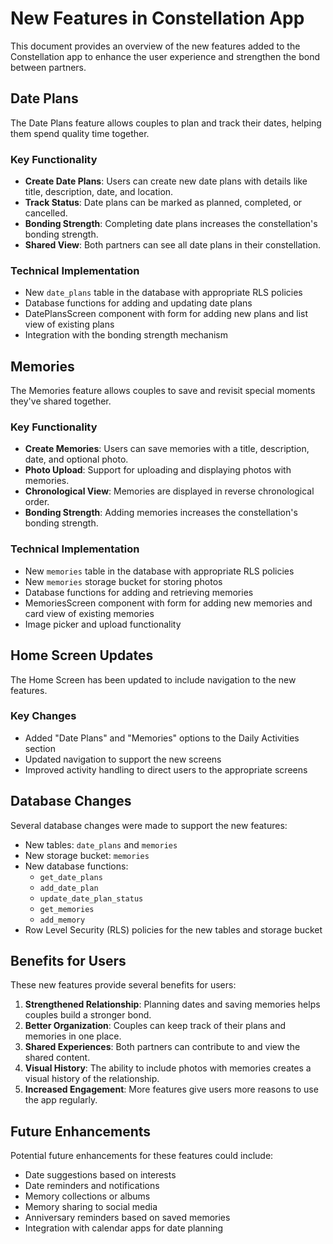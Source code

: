 # New Features in Constellation App

This document provides an overview of the new features added to the Constellation app to enhance the user experience and strengthen the bond between partners.

## Date Plans

The Date Plans feature allows couples to plan and track their dates, helping them spend quality time together.

### Key Functionality

- **Create Date Plans**: Users can create new date plans with details like title, description, date, and location.
- **Track Status**: Date plans can be marked as planned, completed, or cancelled.
- **Bonding Strength**: Completing date plans increases the constellation's bonding strength.
- **Shared View**: Both partners can see all date plans in their constellation.

### Technical Implementation

- New `date_plans` table in the database with appropriate RLS policies
- Database functions for adding and updating date plans
- DatePlansScreen component with form for adding new plans and list view of existing plans
- Integration with the bonding strength mechanism

## Memories

The Memories feature allows couples to save and revisit special moments they've shared together.

### Key Functionality

- **Create Memories**: Users can save memories with a title, description, date, and optional photo.
- **Photo Upload**: Support for uploading and displaying photos with memories.
- **Chronological View**: Memories are displayed in reverse chronological order.
- **Bonding Strength**: Adding memories increases the constellation's bonding strength.

### Technical Implementation

- New `memories` table in the database with appropriate RLS policies
- New `memories` storage bucket for storing photos
- Database functions for adding and retrieving memories
- MemoriesScreen component with form for adding new memories and card view of existing memories
- Image picker and upload functionality

## Home Screen Updates

The Home Screen has been updated to include navigation to the new features.

### Key Changes

- Added "Date Plans" and "Memories" options to the Daily Activities section
- Updated navigation to support the new screens
- Improved activity handling to direct users to the appropriate screens

## Database Changes

Several database changes were made to support the new features:

- New tables: `date_plans` and `memories`
- New storage bucket: `memories`
- New database functions:
  - `get_date_plans`
  - `add_date_plan`
  - `update_date_plan_status`
  - `get_memories`
  - `add_memory`
- Row Level Security (RLS) policies for the new tables and storage bucket

## Benefits for Users

These new features provide several benefits for users:

1. **Strengthened Relationship**: Planning dates and saving memories helps couples build a stronger bond.
2. **Better Organization**: Couples can keep track of their plans and memories in one place.
3. **Shared Experiences**: Both partners can contribute to and view the shared content.
4. **Visual History**: The ability to include photos with memories creates a visual history of the relationship.
5. **Increased Engagement**: More features give users more reasons to use the app regularly.

## Future Enhancements

Potential future enhancements for these features could include:

- Date suggestions based on interests
- Date reminders and notifications
- Memory collections or albums
- Memory sharing to social media
- Anniversary reminders based on saved memories
- Integration with calendar apps for date planning 